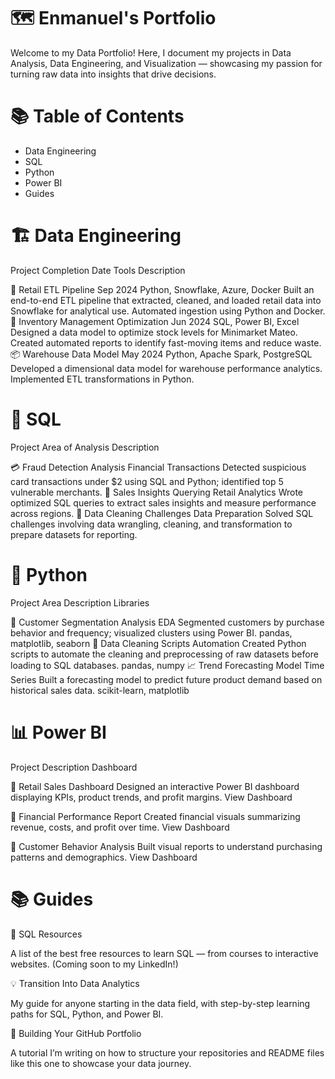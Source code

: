 # 🗺 Enmanuel's Portfolio

Welcome to my Data Portfolio!
Here, I document my projects in Data Analysis, Data Engineering, and Visualization — showcasing my passion for turning raw data into insights that drive decisions.

# 📚 Table of Contents

 - Data Engineering
 - SQL
 - Python
 - Power BI
 - Guides

# 🏗 Data Engineering

Project	Completion Date	Tools	Description

🚛 Retail ETL Pipeline	Sep 2024	Python, Snowflake, Azure, Docker	Built an end-to-end ETL pipeline that extracted, cleaned, and loaded retail data into Snowflake for analytical use. Automated ingestion using Python and Docker.
🏪 Inventory Management Optimization	Jun 2024	SQL, Power BI, Excel	Designed a data model to optimize stock levels for Minimarket Mateo. Created automated reports to identify fast-moving items and reduce waste.
📦 Warehouse Data Model	May 2024	Python, Apache Spark, PostgreSQL	Developed a dimensional data model for warehouse performance analytics. Implemented ETL transformations in Python.

# 🧠 SQL

Project	Area of Analysis	Description

💳 Fraud Detection Analysis	Financial Transactions	Detected suspicious card transactions under $2 using SQL and Python; identified top 5 vulnerable merchants.
🧾 Sales Insights Querying	Retail Analytics	Wrote optimized SQL queries to extract sales insights and measure performance across regions.
🧰 Data Cleaning Challenges	Data Preparation	Solved SQL challenges involving data wrangling, cleaning, and transformation to prepare datasets for reporting.

# 🐍 Python

Project	Area	Description	Libraries

🧮 Customer Segmentation Analysis	EDA	Segmented customers by purchase behavior and frequency; visualized clusters using Power BI.	pandas, matplotlib, seaborn
🧼 Data Cleaning Scripts	Automation	Created Python scripts to automate the cleaning and preprocessing of raw datasets before loading to SQL databases.	pandas, numpy
📈 Trend Forecasting Model	Time Series	Built a forecasting model to predict future product demand based on historical sales data.	scikit-learn, matplotlib

# 📊 Power BI

Project	Description	Dashboard

🏬 Retail Sales Dashboard	Designed an interactive Power BI dashboard displaying KPIs, product trends, and profit margins.	View Dashboard

🧾 Financial Performance Report	Created financial visuals summarizing revenue, costs, and profit over time.	View Dashboard

🧍 Customer Behavior Analysis	Built visual reports to understand purchasing patterns and demographics.	View Dashboard

# 📚 Guides

📘 SQL Resources

A list of the best free resources to learn SQL — from courses to interactive websites.
(Coming soon to my LinkedIn!)

💡 Transition Into Data Analytics

My guide for anyone starting in the data field, with step-by-step learning paths for SQL, Python, and Power BI.

🧩 Building Your GitHub Portfolio

A tutorial I’m writing on how to structure your repositories and README files like this one to showcase your data journey.
